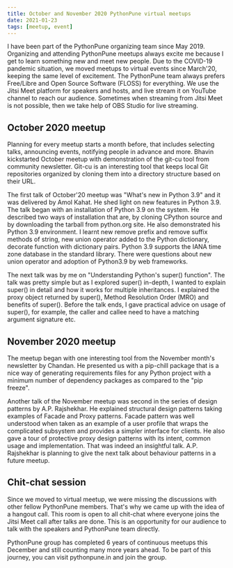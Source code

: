 ```yaml
---
title: October and November 2020 PythonPune virtual meetups
date: 2021-01-23
tags: [meetup, event]
---
```


I have been part of the PythonPune organizing team since
May 2019. Organizing and attending PythonPune meetups always excite me
because I get to learn something new and meet new people. Due to the
COVID-19 pandemic situation, we moved meetups to virtual events since
March'20, keeping the same level of excitement. The PythonPune team
always prefers Free/Libre and Open Source Software (FLOSS) for
everything. We use the Jitsi Meet platform for speakers and hosts, and
live stream it on YouTube channel to reach our audience. Sometimes
when streaming from Jitsi Meet is not possible, then we take help of
OBS Studio for live streaming.

## October 2020 meetup
Planning for every meetup starts a month before, that includes
selecting talks, announcing events, notifying people in advance and
more. Bhavin kickstarted October meetup with demonstration of the
git-cu tool from community newsletter. Git-cu is an interesting tool
that keeps local Git repositories organized by cloning them into a
directory structure based on their URL.

The first talk of October'20 meetup was "What's new in Python 3.9" and
it was delivered by Amol Kahat. He shed light on new features in
Python 3.9. The talk began with an installation of Python 3.9 on the
system. He described two ways of installation that are, by cloning
CPython source and by downloading the tarball from python.org site. He
also demonstrated his Python 3.9 environment. I learnt new remove
prefix and remove suffix methods of string, new union operator added
to the Python dictionary, decorate function with dictionary
pairs. Python 3.9 supports the IANA time zone database in the standard
library. There were questions about new union operator and adoption of
Python3.9 by web frameworks.

The next talk was by me on "Understanding Python's super()
function". The talk was pretty simple but as I explored super()
in-depth, I wanted to explain super() in detail and how it works for
multiple inheritances. I explained the proxy object returned by
super(), Method Resolution Order (MRO) and benefits of super(). Before
the talk ends, I gave practical advice on usage of super(), for
example, the caller and callee need to have a matching argument
signature etc.

## November 2020 meetup
The meetup began with one interesting tool from the November month's
newsletter by Chandan. He presented us with a pip-chill package that
is a nice way of generating requirements files for any Python project
with a minimum number of dependency packages as compared to the "pip
freeze".

Another talk of the November meetup was second in the series of design
patterns by A.P. Rajshekhar. He explained structural design patterns
taking examples of Facade and Proxy patterns. Facade pattern was well
understood when taken as an example of a user profile that wraps the
complicated subsystem and provides a simpler interface for clients. He
also gave a tour of protective proxy design patterns with its intent,
common usage and implementation. That was indeed an insightful
talk. A.P. Rajshekhar is planning to give the next talk about
behaviour patterns in a future meetup.

## Chit-chat session
Since we moved to virtual meetup, we were missing the discussions with
other fellow PythonPune members. That's why we came up with the idea
of a hangout call. This room is open to all chit-chat where everyone
joins the Jitsi Meet call after talks are done. This is an opportunity
for our audience to talk with the speakers and PythonPune team
directly.

PythonPune group has completed 6 years of continuous meetups this
December and still counting many more years ahead. To be part of this
journey, you can visit pythonpune.in and join the group.
